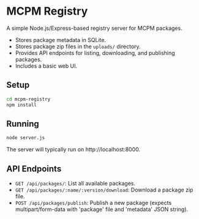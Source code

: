 # MCPM Registry

A simple Node.js/Express-based registry server for MCPM packages.

- Stores package metadata in SQLite.
- Stores package zip files in the `uploads/` directory.
- Provides API endpoints for listing, downloading, and publishing packages.
- Includes a basic web UI.

## Setup

```bash
cd mcpm-registry
npm install
```

## Running

```bash
node server.js
```

The server will typically run on http://localhost:8000.

## API Endpoints

- `GET /api/packages/`: List all available packages.
- `GET /api/packages/:name/:version/download`: Download a package zip file.
- `POST /api/packages/publish`: Publish a new package (expects multipart/form-data with 'package' file and 'metadata' JSON string).
